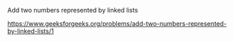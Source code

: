 Add two numbers represented by linked lists

https://www.geeksforgeeks.org/problems/add-two-numbers-represented-by-linked-lists/1

